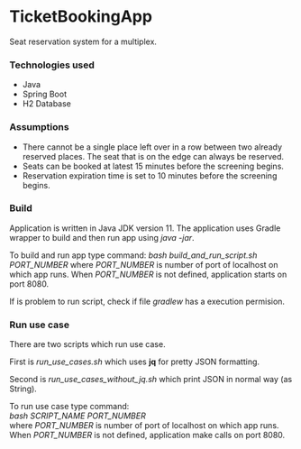 # TicketBookingApp
Seat reservation system for a multiplex.

### Technologies used
* Java
* Spring Boot
* H2 Database

### Assumptions
* There cannot be a single place left over in a row between two already reserved places. The seat that is on the edge can always be reserved.
* Seats can be booked at latest 15 minutes before the screening begins. 
* Reservation expiration time is set to 10 minutes before the screening begins.

### Build  
Application is written in Java JDK version 11. The application uses Gradle wrapper to build and then run app using *java -jar*.

To build and run app type command:
*bash build_and_run_script.sh PORT_NUMBER*
where *PORT_NUMBER* is number of port of localhost on which app runs. When *PORT_NUMBER* is not defined, application starts on port 8080.

If is problem to run script, check if file *gradlew* has a execution permision.

### Run use case
There are two scripts which run use case.

First is *run_use_cases.sh* which uses **jq** for pretty JSON formatting.

Second is *run_use_cases_without_jq.sh* which print JSON in normal way (as String).

To run use case type command:  
*bash SCRIPT_NAME PORT_NUMBER*  
where *PORT_NUMBER* is number of port of localhost on which app runs. When *PORT_NUMBER* is not defined, application make calls on port 8080.

